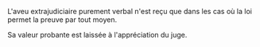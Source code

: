 L'aveu extrajudiciaire purement verbal n'est reçu que dans les cas où la loi permet la preuve par tout moyen.

Sa valeur probante est laissée à l'appréciation du juge.
